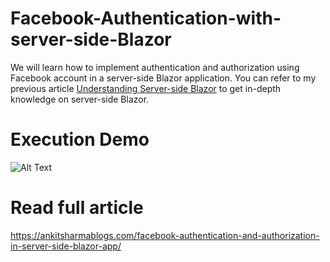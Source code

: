 # Facebook-Authentication-with-server-side-Blazor
We will learn how to implement authentication and authorization using Facebook account in a server-side Blazor application. You can refer to my previous article [Understanding Server-side Blazor](https://ankitsharmablogs.com/understanding-server-side-blazor/) to get in-depth knowledge on server-side Blazor.

# Execution Demo
![Alt Text](https://ankitsharmablogs.com/wp-content/uploads/2019/06/BlazorFbAuthExec.gif)

# Read full article
https://ankitsharmablogs.com/facebook-authentication-and-authorization-in-server-side-blazor-app/
